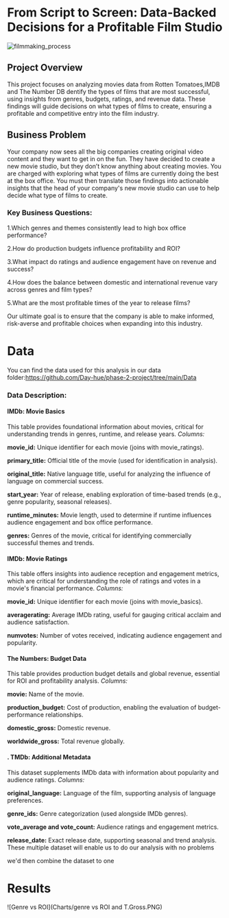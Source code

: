 # From Script to Screen: Data-Backed Decisions for a Profitable Film Studio
![filmmaking_process](https://github.com/user-attachments/assets/3506d8a1-a4e0-462d-811d-e77e47e4f778)
## Project Overview
This project focuses on analyzing movies data from Rotten Tomatoes,IMDB and The Number DB dentify the types of films that are most successful, using insights from genres, budgets, ratings, and revenue data. These findings will guide decisions on what types of films to create, ensuring a profitable and competitive entry into the film industry.

## Business Problem
Your company now sees all the big companies creating original video content and they want to get in on the fun. They have decided to create a new movie studio, but they don’t know anything about creating movies. You are charged with exploring what types of films are currently doing the best at the box office. You must then translate those findings into actionable insights that the head of your company's new movie studio can use to help decide what type of films to create.

### Key Business Questions:
1.Which genres and themes consistently lead to high box office performance?

2.How do production budgets influence profitability and ROI?

3.What impact do ratings and audience engagement have on revenue and success?

4.How does the balance between domestic and international revenue vary across genres and film types?

5.What are the most profitable times of the year to release films?

Our ultimate goal is to ensure that the company  is able to make informed, risk-averse and profitable choices when expanding into this industry.

# Data
You can find the data used for this analysis in our data folder:https://github.com/Day-hue/phase-2-project/tree/main/Data

### Data Description:
####  IMDb: Movie Basics
This table provides foundational information about movies, critical for understanding trends in genres, runtime, and release years.
*Columns:*

**movie_id:** Unique identifier for each movie (joins with movie_ratings).

**primary_title:** Official title of the movie (used for identification in analysis).

**original_title:** Native language title, useful for analyzing the influence of language on commercial success.

**start_year:** Year of release, enabling exploration of time-based trends (e.g., genre popularity, seasonal releases).

**runtime_minutes:** Movie length, used to determine if runtime influences audience engagement and box office performance.

**genres:** Genres of the movie, critical for identifying commercially successful themes and trends.

####  IMDb: Movie Ratings

This table offers insights into audience reception and engagement metrics, which are critical for understanding the role of ratings and votes in a movie's financial performance.
*Columns:*

**movie_id:** Unique identifier for each movie (joins with movie_basics).

**averagerating:** Average IMDb rating, useful for gauging critical acclaim and audience satisfaction.

**numvotes:** Number of votes received, indicating audience engagement and popularity.


####  The Numbers: Budget Data

This table provides production budget details and global revenue, essential for ROI and profitability analysis.
*Columns:*

**movie:** Name of the movie.

**production_budget:** Cost of production, enabling the evaluation of budget-performance relationships.

**domestic_gross:** Domestic revenue.

**worldwide_gross:** Total revenue globally.

#### . TMDb: Additional Metadata

This dataset supplements IMDb data with information about popularity and audience ratings.
*Columns:*

**original_language:** Language of the film, supporting analysis of language preferences.

**genre_ids:** Genre categorization (used alongside IMDb genres).

**vote_average and vote_count:** Audience ratings and engagement metrics.

**release_date:** Exact release date, supporting seasonal and trend analysis.
These multiple dataset will enable us to do our analysis with no problems

we'd then combine the dataset to one
# Results
![Genre vs ROI](Charts/genre vs ROI and T.Gross.PNG)




